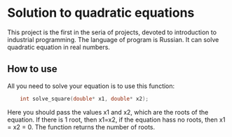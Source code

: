 
# Solution to quadratic equations

This project is the first in the seria of projects, devoted to introduction to industrial programming.
The language of program is Russian. It can solve quadratic equation in real numbers.

## How to use

All you need to solve your equation is to use this function:
```C++
    int solve_square(double* x1, double* x2);
``` 
Here you should pass the values x1 and x2, which are the roots of the equation. If there is 1 root, then x1=x2, if the equation hass no roots, then x1 = x2 = 0.
The function returns the number of roots.

